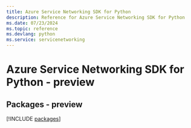 ```yaml
---
title: Azure Service Networking SDK for Python
description: Reference for Azure Service Networking SDK for Python
ms.date: 07/23/2024
ms.topic: reference
ms.devlang: python
ms.service: servicenetworking
---
```

# Azure Service Networking SDK for Python - preview
## Packages - preview
[!INCLUDE [packages](service-networking-index.md)]